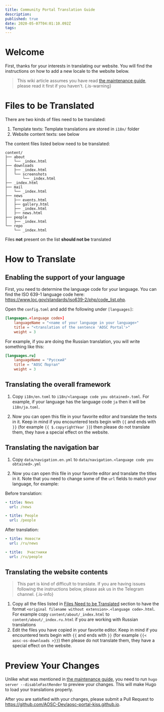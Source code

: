 ```yaml
---
title: Community Portal Translation Guide
description: 
published: true
date: 2020-05-07T04:01:10.092Z
tags: 
---
```


# Welcome

First, thanks for your interests in translating our website. You will find the instructions on how to add a new locale to the website below.

> This wiki article assumes you have read [the maintenance guide](https://wiki.aosc.io/en/infra-community-portal), please read it first if you haven't.
{.is-warning}

# Files to be Translated

There are two kinds of files need to be translated:

1. Template texts: Template translations are stored in `i18n/` folder
2. Website content texts: see below

The content files listed below need to be translated:

```
content/
├── about
│   └── _index.html
├── downloads
│   ├── _index.html
│   └── screenshots
│       └── _index.html
├── _index.html
├── mail
│   └── _index.html
├── news
│   ├── events.html
│   ├── gallery.html
│   ├── _index.html
│   ├── news.html
├── people
│   ├── _index.html
└── repo
    └── _index.html
```

Files **not** present on the list **should not be** translated

# How to Translate

## Enabling the support of your language

First, you need to determine the language code for your language. You can find the ISO 639-1 language code here: https://www.loc.gov/standards/iso639-2/php/code_list.php.

Open the `config.toml` and add the following under `[languages]`:

```toml
[languages.<language code>]
    languageName = "<name of your language in your language>"
    title = "<translation of the sentence 'AOSC Portal'>"
    weight = 3
```

For example, if you are doing the Russian translation, you will write something like this:

```toml
[languages.ru]
    languageName = "Русский"
    title = "AOSC Портал"
    weight = 3
```

## Translating the overall framework

1. Copy `i18n/en.toml` to `i18n/<language code you obtained>.toml`. For example, if your language has the language code `ja` then it will be `i18n/ja.toml`.

1. Now you can open this file in your favorite editor and translate the texts in it. Keep in mind if you encountered texts begin with `{{` and ends with `}}` (for example `{{ $.copyrightYear }}`) then please do not translate them, they have a special effect on the website.

## Translating the navigation bar

1. Copy `data/navigation.en.yml` to `data/navigation.<language code you obtained>.yml`

1. Now you can open this file in your favorite editor and translate the titles in it. Note that you need to change some of the `url` fields to match your language, for example:

Before translation:

```yaml
- title: News
  url: /news

- title: People
  url: /people
```

After translation:

```yaml
- title: Новости
  url: /ru/news

- title:  Участники
  url: /ru/people
```

## Translating the website contents

> This part is kind of difficult to translate. If you are having issues following the instructions below, please ask us in the Telegram channel.
{.is-info}

1. Copy all the files listed in [Files Need to be Translated](#files-need-to-be-translated) section to have the format `<original filename without extension>.<language code>.html`. For example copy `content/about/_index.html` to `content/about/_index.ru.html` if you are working with Russian translations
2. Edit the files you have copied in your favorite editor. Keep in mind if you encountered texts begin with `{{` and ends with `}}` (for example `{{< aosc-os-downloads >}}`) then please do not translate them, they have a special effect on the website.

# Preview Your Changes

Unlike what was mentioned in [the maintenance guide](https://wiki.aosc.io/en/infra-community-portal), you need to run `hugo server --disableFastRender` to preview your changes. This will make Hugo to load your translations properly.

After you are satisfied with your changes, please submit a Pull Request to https://github.com/AOSC-Dev/aosc-portal-kiss.github.io.